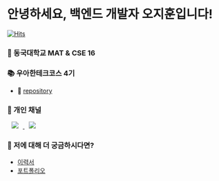# 안녕하세요, 백엔드 개발자 오지훈입니다!

[![Hits](https://hits.seeyoufarm.com/api/count/incr/badge.svg?url=https%3A%2F%2Fgithub.com%2FOhzzi&count_bg=%2379C83D&title_bg=%23555555&icon=&icon_color=%23E7E7E7&title=hits&edge_flat=false)](https://hits.seeyoufarm.com)  

### 🔭 동국대학교 MAT & CSE 16  
### 📚 우아한테크코스 4기
- 📢 [repository](https://github.com/Ohzzi/woowacourse)
### 🚀 개인 채널
<a href="https://velog.io/@ohzzi">
    <img 
        src="https://img.shields.io/badge/Velog-11B48A?style=flat-square&logo=Vimeo&logoColor=white&link=https://velog.io/@ohzzi/"
        style="height : auto; margin-left : 10px; margin-right : 10px;"/>
</a>
<a href="https://www.instagram.com/oh_zzi_/">
    <img 
        src="https://img.shields.io/badge/instagram-E4405F?style=flat-square&logo=instagram&logoColor=white&link=https://www.instagram.com/oh_zzi_/"
        style="height : auto; margin-left : 10px; margin-right : 10px;"/>
</a>

### 🤔 저에 대해 더 궁금하시다면?
- [이력서](https://battle-guide-a40.notion.site/7a8ed7476fba4cb38857de8d0e5075cf)
- [포트폴리오](https://battle-guide-a40.notion.site/720a25e4e3314e6fbb6c2a3fc030d46f)
